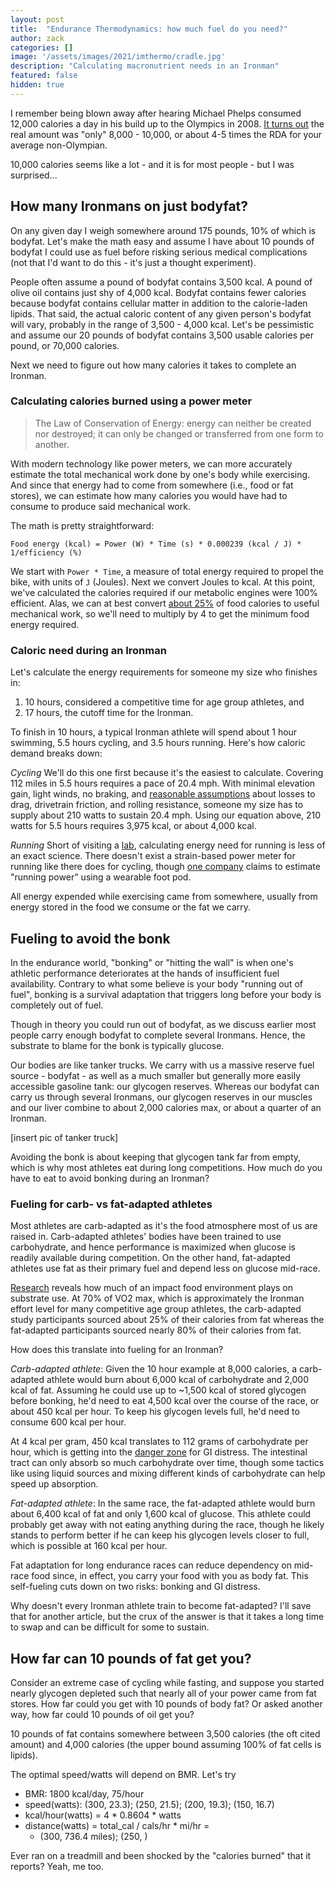```yaml
---
layout: post
title:  "Endurance Thermodynamics: how much fuel do you need?"
author: zack
categories: []
image: '/assets/images/2021/imthermo/cradle.jpg'
description: "Calculating macronutrient needs in an Ironman"
featured: false
hidden: true
---
```


I remember being blown away after hearing Michael Phelps consumed 12,000 calories a day in his build up to the Olympics in 2008. [It turns out](http://www.thepostgame.com/michael-phelps-debunks-12000-calorie-diet-myth) the real amount was "only" 8,000 - 10,000, or about 4-5 times the RDA for your average non-Olympian.

10,000 calories seems like a lot - and it is for most people - but I was surprised...

## How many Ironmans on just bodyfat?

On any given day I weigh somewhere around 175 pounds, 10% of which is bodyfat. Let's make the math easy and assume I have about 10 pounds of bodyfat I could use as fuel before risking serious medical complications (not that I'd want to do this - it's just a thought experiment).

People often assume a pound of bodyfat contains 3,500 kcal. A pound of olive oil contains just shy of 4,000 kcal. Bodyfat contains fewer calories because bodyfat contains cellular matter in addition to the calorie-laden lipids. That said, the actual caloric content of any given person's bodyfat will vary, probably in the range of 3,500 - 4,000 kcal. Let's be pessimistic and assume our 20 pounds of bodyfat contains 3,500 usable calories per pound, or 70,000 calories.

Next we need to figure out how many calories it takes to complete an Ironman.

### Calculating calories burned using a power meter

> The Law of Conservation of Energy: energy can neither be created nor destroyed; it can only be changed or transferred from one form to another.

With modern technology like power meters, we can more accurately estimate the total mechanical work done by one's body while exercising. And since that energy had to come from somewhere (i.e., food or fat stores), we can estimate how many calories you would have had to consume to produce said mechanical work.

The math is pretty straightforward:

`Food energy (kcal) = Power (W) * Time (s) * 0.000239 (kcal / J) * 1/efficiency (%)`

We start with `Power * Time`, a measure of total energy required to propel the bike, with units of `J` (Joules). Next we convert Joules to kcal. At this point, we've calculated the calories required if our metabolic engines were 100% efficient. Alas, we can at best convert [about 25%](https://link.springer.com/article/10.1007/s00421-010-1410-1) of food calories to useful mechanical work, so we'll need to multiply by 4 to get the minimum food energy required.

### Caloric need during an Ironman

Let's calculate the energy requirements for someone my size who finishes in:
1. 10 hours, considered a competitive time for age group athletes, and
2. 17 hours, the cutoff time for the Ironman.

To finish in 10 hours, a typical Ironman athlete will spend about 1 hour swimming, 5.5 hours cycling, and 3.5 hours running. Here's how caloric demand breaks down:

_Cycling_
We'll do this one first because it's the easiest to calculate. Covering 112 miles in 5.5 hours requires a pace of 20.4 mph. With minimal elevation gain, light winds, no braking, and [reasonable assumptions](https://www.gribble.org/cycling/power_v_speed.html) about losses to drag, drivetrain friction, and rolling resistance, someone my size has to supply about 210 watts to sustain 20.4 mph. Using our equation above, 210 watts for 5.5 hours requires 3,975 kcal, or about 4,000 kcal.

_Running_
Short of visiting a [lab](https://sites.udel.edu/coe-engex/2018/03/07/how-it-works-direct-calorimetry/), calculating energy need for running is less of an exact science. There doesn't exist a strain-based power meter for running like there does for cycling, though [one company](https://www.stryd.com/en/) claims to estimate "running power" using a wearable foot pod.





All energy expended while exercising came from somewhere, usually from energy stored in the food we consume or the fat we carry.





## Fueling to avoid the bonk

In the endurance world, "bonking" or "hitting the wall" is when one's athletic performance deteriorates at the hands of insufficient fuel availability. Contrary to what some believe is your body "running out of fuel", bonking is a survival adaptation that triggers long before your body is completely out of fuel.

Though in theory you could run out of bodyfat, as we discuss earlier most people carry enough bodyfat to complete several Ironmans. Hence, the substrate to blame for the bonk is typically glucose.

Our bodies are like tanker trucks. We carry with us a massive reserve fuel source - bodyfat - as well as a much smaller but generally more easily accessible gasoline tank: our glycogen reserves. Whereas our bodyfat can carry us through several Ironmans, our glycogen reserves in our muscles and our liver combine to about 2,000 calories max, or about a quarter of an Ironman.

[insert pic of tanker truck]

Avoiding the bonk is about keeping that glycogen tank far from empty, which is why most athletes eat during long competitions. How much do you have to eat to avoid bonking during an Ironman?

### Fueling for carb- vs fat-adapted athletes

Most athletes are carb-adapted as it's the food atmosphere most of us are raised in. Carb-adapted athletes' bodies have been trained to use carbohydrate, and hence performance is maximized when glucose is readily available during competition. On the other hand, fat-adapted athletes use fat as their primary fuel and depend less on glucose mid-race.

[Research](https://www.sciencedirect.com/science/article/pii/S0026049515003340) reveals how much of an impact food environment plays on substrate use. At 70% of VO2 max, which is approximately the Ironman effort level for many competitive age group athletes, the carb-adapted study participants sourced about 25% of their calories from fat whereas the fat-adapted participants sourced nearly 80% of their calories from fat.

How does this translate into fueling for an Ironman?

_Carb-adapted athlete_: Given the 10 hour example at 8,000 calories, a carb-adapted athlete would burn about 6,000 kcal of carbohydrate and 2,000 kcal of fat. Assuming he could use up to ~1,500 kcal of stored glycogen before bonking, he'd need to eat 4,500 kcal over the course of the race, or about 450 kcal per hour. To keep his glycogen levels full, he'd need to consume 600 kcal per hour.

At 4 kcal per gram, 450 kcal translates to 112 grams of carbohydrate per hour, which is getting into the [danger zone](link) for GI distress. The intestinal tract can only absorb so much carbohydrate over time, though some tactics like using liquid sources and mixing different kinds of carbohydrate can help speed up absorption.

_Fat-adapted athlete_: In the same race, the fat-adapted athlete would burn about 6,400 kcal of fat and only 1,600 kcal of glucose. This athlete could probably get away with not eating anything during the race, though he likely stands to perform better if he can keep his glycogen levels closer to full, which is possible at 160 kcal per hour.

Fat adaptation for long endurance races can reduce dependency on mid-race food since, in effect, you carry your food with you as body fat. This self-fueling cuts down on two risks: bonking and GI distress.

Why doesn't every Ironman athlete train to become fat-adapted? I'll save that for another article, but the crux of the answer is that it takes a long time to swap and can be difficult for some to sustain.





## How far can 10 pounds of fat get you? ##

Consider an extreme case of cycling while fasting, and suppose you started nearly glycogen depleted such that nearly all of your power came from fat stores. How far could you get with 10 pounds of body fat? Or asked another way, how far could 10 pounds of oil get you?

10 pounds of fat contains somewhere between 3,500 calories (the oft cited amount) and 4,000 calories (the upper bound assuming 100% of fat cells is lipids).

The optimal speed/watts will depend on BMR. Let's try
- BMR: 1800 kcal/day, 75/hour
- speed(watts): (300, 23.3); (250, 21.5); (200, 19.3); (150, 16.7)
- kcal/hour(watts) = 4 * 0.8604 * watts
- distance(watts) = total_cal / cals/hr * mi/hr =
  - (300, 736.4 miles); (250, )


Ever ran on a treadmill and been shocked by the "calories burned" that it reports? Yeah, me too.
